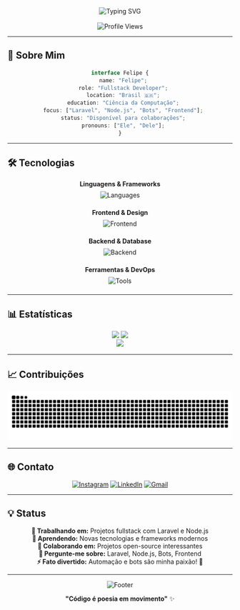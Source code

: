 <div align="center">
  <img src="https://readme-typing-svg.demolab.com?font=Inter&size=28&duration=3000&pause=1000&color=6366F1&center=true&vCenter=true&width=500&lines=Ol%C3%A1!+Eu+sou+o+Felipe+%F0%9F%91%8B;Fullstack+Developer+%F0%9F%9A%80;Apaixonado+por+c%C3%B3digo+%E2%9D%A4%EF%B8%8F" alt="Typing SVG" />
</div>

<br>

<div align="center">
  <img src="https://img.shields.io/badge/Profile%20Views-1-blue?style=flat-square&labelColor=1e293b&color=6366f1" alt="Profile Views" />
</div>

---

## 💫 Sobre Mim

<div align="center">

```typescript
interface Felipe {
  name: "Felipe";
  role: "Fullstack Developer";
  location: "Brasil 🇧🇷";
  education: "Ciência da Computação";
  focus: ["Laravel", "Node.js", "Bots", "Frontend"];
  status: "Disponível para colaborações";
  pronouns: ["Ele", "Dele"];
}
```

</div>

---

## 🛠️ Tecnologias

<div align="center">

**Linguagens & Frameworks**
<br>
<img src="https://skillicons.dev/icons?i=js,ts,python,php,laravel,nodejs" alt="Languages" style="margin: 8px;" />

**Frontend & Design**
<br>
<img src="https://skillicons.dev/icons?i=react,vue,html,css,tailwind,bootstrap" alt="Frontend" style="margin: 8px;" />

**Backend & Database**
<br>
<img src="https://skillicons.dev/icons?i=mysql,postgresql,mongodb,redis,express" alt="Backend" style="margin: 8px;" />

**Ferramentas & DevOps**
<br>
<img src="https://skillicons.dev/icons?i=git,docker,linux,nginx,aws" alt="Tools" style="margin: 8px;" />

</div>

---

## 📊 Estatísticas

<div align="center">

<img height="160em" src="https://github-readme-stats.vercel.app/api?username=lipehsz05&show_icons=true&theme=radical&include_all_commits=true&count_private=true&hide_border=true&bg_color=0a0a0a&title_color=6366f1&icon_color=6366f1&text_color=ffffff"/>
<img height="160em" src="https://github-readme-stats.vercel.app/api/top-langs/?username=lipehsz05&layout=compact&langs_count=6&theme=radical&hide_border=true&bg_color=0a0a0a&title_color=6366f1&text_color=ffffff"/>

</div>

<div align="center">

<img height="160em" src="https://github-readme-streak-stats.herokuapp.com/?user=lipehsz05&theme=radical&hide_border=true&background=0a0a0a&stroke=6366f1&ring=6366f1&fire=6366f1&currStreakNum=ffffff&sideNums=ffffff&currStreakLabel=6366f1&sideLabels=ffffff&dates=ffffff"/>

</div>


---

## 📈 Contribuições

<div align="center">
  
  <img src="https://raw.githubusercontent.com/lipehsz05/lipehsz05/output/snake.svg" alt="Snake animation" />
  
</div>


---

## 🌐 Contato

<div align="center">

[![Instagram](https://img.shields.io/badge/Instagram-E4405F?style=flat-square&logo=instagram&logoColor=white)](https://instagram.com/lipehsz)
[![LinkedIn](https://img.shields.io/badge/LinkedIn-0077B5?style=flat-square&logo=linkedin&logoColor=white)](https://www.linkedin.com/in/lipehsz)
[![Gmail](https://img.shields.io/badge/Gmail-D14836?style=flat-square&logo=gmail&logoColor=white)](mailto:ftsu2570@gmail.com)

</div>

---

## 💡 Status

<div align="center">

**🔭 Trabalhando em:** Projetos fullstack com Laravel e Node.js  
**🌱 Aprendendo:** Novas tecnologias e frameworks modernos  
**👯 Colaborando em:** Projetos open-source interessantes  
**💬 Pergunte-me sobre:** Laravel, Node.js, Bots, Frontend  
**⚡ Fato divertido:** Automação e bots são minha paixão! 🤖

</div>

---

<div align="center">
  
  ![Footer](https://capsule-render.vercel.app/api?type=waving&color=gradient&height=65&section=footer)
  
  **"Código é poesia em movimento"** ✨
  
</div>  


